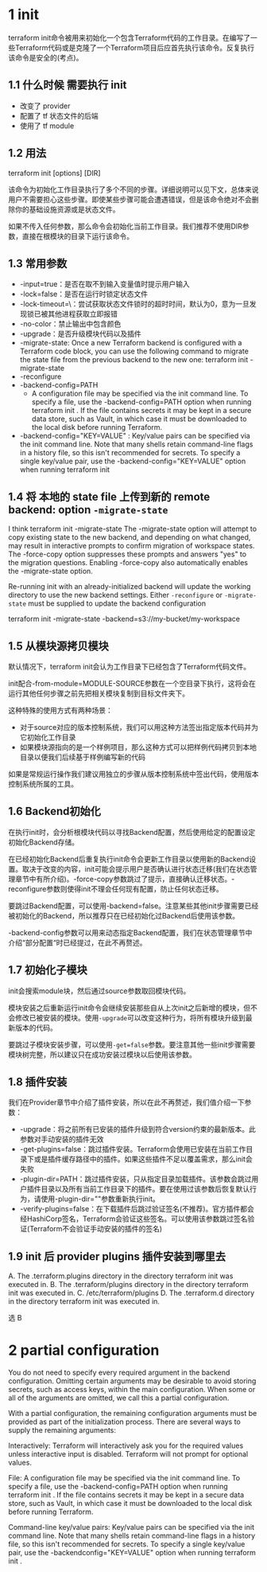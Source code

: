 

# 1 init

terraform init命令被用来初始化一个包含Terraform代码的工作目录。在编写了一些Terraform代码或是克隆了一个Terraform项目后应首先执行该命令。反复执行该命令是安全的(考点)。

## 1.1 什么时候 需要执行 init 

- 改变了 provider 
- 配置了 tf 状态文件的后端
- 使用了 tf module 

## 1.2 用法

terraform init [options] [DIR]

该命令为初始化工作目录执行了多个不同的步骤。详细说明可以见下文，总体来说用户不需要担心这些步骤。即使某些步骤可能会遭遇错误，但是该命令绝对不会删除你的基础设施资源或是状态文件。

如果不传入任何参数，那么命令会初始化当前工作目录。我们推荐不使用DIR参数，直接在根模块的目录下运行该命令。

## 1.3 常用参数

- -input=true：是否在取不到输入变量值时提示用户输入
- -lock=false：是否在运行时锁定状态文件
- -lock-timeout=\：尝试获取状态文件锁时的超时时间，默认为0，意为一旦发现锁已被其他进程获取立即报错
- -no-color：禁止输出中包含颜色
- -upgrade：是否升级模块代码以及插件
- -migrate-state: Once a new Terraform backend is configured with a Terraform code block, you can use the following command to migrate the state file from the previous backend to the new one: terraform init -migrate-state
- -reconfigure
- -backend-config=PATH
    - A configuration file may be specified via the init command line. To specify a file, use the -backend-config=PATH option when running terraform init . If the file contains secrets it may be kept in a secure data store, such as Vault, in which case it must be downloaded to the local disk before running Terraform.
- -backend-config="KEY=VALUE" : Key/value pairs can be specified via the init command line. Note that many shells retain command-line flags in a history file, so this isn't recommended for secrets. To specify a single key/value pair, use the -backend-config="KEY=VALUE" option when running terraform init

## 1.4 将 本地的 state file 上传到新的 remote backend: option `-migrate-state`

I think terraform init -migrate-state
The -migrate-state option will attempt to copy existing state to the new backend, and depending on what changed, may result in interactive prompts to confirm migration of workspace states. 
The -force-copy option suppresses these prompts and answers "yes" to the migration questions.  Enabling -force-copy also automatically enables the -migrate-state option.

Re-running init with an already-initialized backend will update the working directory to use the new backend settings. Either `-reconfigure` or `-migrate-state` must be supplied to update the backend configuration

terraform init -migrate-state  -backend=s3://my-bucket/my-workspace

## 1.5 从模块源拷贝模块

默认情况下，terraform init会认为工作目录下已经包含了Terraform代码文件。

init配合-from-module=MODULE-SOURCE参数在一个空目录下执行，这将会在运行其他任何步骤之前先把相关模块复制到目标文件夹下。

这种特殊的使用方式有两种场景：
- 对于source对应的版本控制系统，我们可以用这种方法签出指定版本代码并为它初始化工作目录
- 如果模块源指向的是一个样例项目，那么这种方式可以把样例代码拷贝到本地目录以便我们后续基于样例编写新的代码

如果是常规运行操作我们建议用独立的步骤从版本控制系统中签出代码，使用版本控制系统所属的工具。

## 1.6 Backend初始化

在执行init时，会分析根模块代码以寻找Backend配置，然后使用给定的配置设定初始化Backend存储。

在已经初始化Backend后重复执行init命令会更新工作目录以使用新的Backend设置。取决于改变的内容，init可能会提示用户是否确认进行状态迁移(我们在状态管理章节中有所介绍)。-force-copy参数跳过了提示，直接确认迁移状态。-reconfigure参数则使得init不理会任何现有配置，防止任何状态迁移。

要跳过Backend配置，可以使用-backend=false。注意某些其他init步骤需要已经被初始化的Backend，所以推荐只在已经初始化过Backend后使用该参数。

-backend-config参数可以用来动态指定Backend配置，我们在状态管理章节中介绍“部分配置“时已经提过，在此不再赘述。

## 1.7 初始化子模块

init会搜索module块，然后通过source参数取回模块代码。

模块安装之后重新运行init命令会继续安装那些自从上次init之后新增的模块，但不会修改已被安装的模块。使用`-upgrade`可以改变这种行为，将所有模块升级到最新版本的代码。

要跳过子模块安装步骤，可以使用`-get=false`参数。要注意其他一些init步骤需要模块树完整，所以建议只在成功安装过模块以后使用该参数。

## 1.8 插件安装

我们在Provider章节中介绍了插件安装，所以在此不再赘述，我们值介绍一下参数：

- -upgrade：将之前所有已安装的插件升级到符合version约束的最新版本。此参数对手动安装的插件无效
- -get-plugins=false：跳过插件安装。Terraform会使用已安装在当前工作目录下或是插件缓存路径中的插件。如果这些插件不足以覆盖需求，那么init会失败
- -plugin-dir=PATH：跳过插件安装，只从指定目录加载插件。该参数会跳过用户插件目录以及所有当前工作目录下的插件。要在使用过该参数后恢复默认行为，请使用-plugin-dir=""参数重新执行init。
- -verify-plugins=false：在下载插件后跳过验证签名(不推荐)。官方插件都会经HashiCorp签名，Terraform会验证这些签名。可以使用该参数跳过签名验证(Terraform不会验证手动安装的插件的签名)


## 1.9 init 后 provider plugins 插件安装到哪里去 

A. The .terraform.plugins directory in the directory terraform init was executed in. 
B. The .terraform/plugins directory in the directory terraform init was executed in. 
C. /etc/terraform/plugins 
D. The .terraform.d directory in the directory terraform init was executed in.

选 B
# 2 partial configuration


You do not need to specify every required argument in the backend configuration. Omitting certain arguments may be desirable to avoid storing secrets, such as access keys, within the main configuration. When some or all of the arguments are omitted, we call this a partial configuration.

With a partial configuration, the remaining configuration arguments must be provided as part of the initialization process. There are several ways to supply the remaining arguments:

Interactively: Terraform will interactively ask you for the required values unless interactive input is disabled. Terraform will not prompt for optional values.

File: A configuration file may be specified via the init command line. To specify a file, use the -backend-config=PATH option when running terraform init . If the file contains secrets it may be kept in a secure data store, such as Vault, in which case it must be downloaded to the local disk before running Terraform.

Command-line key/value pairs: Key/value pairs can be specified via the init command line. Note that many shells retain command-line flags in a history file, so this isn't recommended for secrets. To specify a single key/value pair, use the -backendconfig="KEY=VALUE" option when running terraform init .